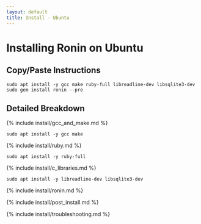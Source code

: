 ```yaml
---
layout: default
title: Install - Ubuntu
---
```


# Installing Ronin on Ubuntu

## Copy/Paste Instructions

```shell
sudo apt install -y gcc make ruby-full libreadline-dev libsqlite3-dev
sudo gem install ronin --pre
```

## Detailed Breakdown

{% include install/gcc_and_make.md %}

```shell
sudo apt install -y gcc make
```

{% include install/ruby.md %}

```shell
sudo apt install -y ruby-full
```

{% include install/c_libraries.md %}

```shell
sudo apt install -y libreadline-dev libsqlite3-dev
```

{% include install/ronin.md %}

{% include install/post_install.md %}

{% include install/troubleshooting.md %}
